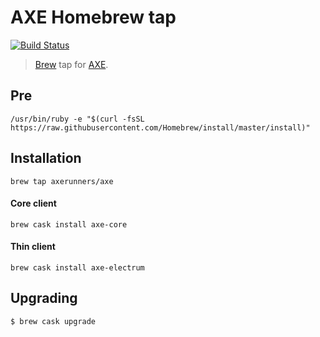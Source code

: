 # AXE Homebrew tap
[![Build Status](https://dev.azure.com/axerunners/homebrew/_apis/build/status/AXErunners.homebrew-axe?branchName=master)](https://dev.azure.com/axerunners/homebrew/_build/latest?definitionId=1&branchName=master)

> [Brew](https://github.com/Homebrew) tap for [AXE](https://github.com/axerunners/axe).

## Pre
```
/usr/bin/ruby -e "$(curl -fsSL https://raw.githubusercontent.com/Homebrew/install/master/install)"
```

## Installation
```
brew tap axerunners/axe
```

#### Core client
```
brew cask install axe-core
```
#### Thin client
```
brew cask install axe-electrum
```

## Upgrading
```
$ brew cask upgrade
```
